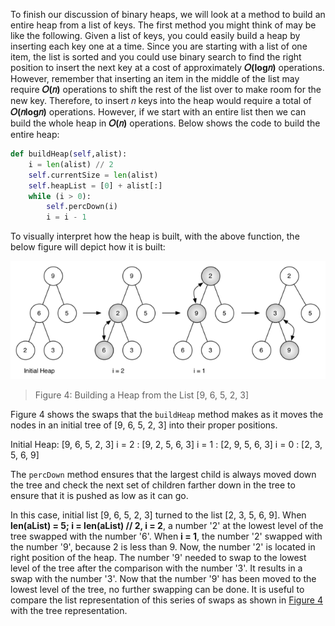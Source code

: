 <!--title={Binary Heap: buildHeap()}-->

<!--badges={Algorithms:10,Python:5}-->

<!--concepts={Binary Search Tree Heap}-->

To finish our discussion of binary heaps, we will look at a method to build an entire heap from a list of keys. The first method you might think of may be like the following. Given a list of keys, you could easily build a heap by inserting each key one at a time. Since you are starting with a list of one item, the list is sorted and you could use binary search to find the right position to insert the next key at a cost of approximately **𝑂(log𝑛)** operations. However, remember that inserting an item in the middle of the list may require **𝑂(𝑛)** operations to shift the rest of the list over to make room for the new key. Therefore, to insert 𝑛 keys into the heap would require a total of **𝑂(𝑛log𝑛)** operations. However, if we start with an entire list then we can build the whole heap in **𝑂(𝑛)** operations. Below shows the code to build the entire heap:

```python
def buildHeap(self,alist):
    i = len(alist) // 2
    self.currentSize = len(alist)
    self.heapList = [0] + alist[:]
    while (i > 0):
        self.percDown(i)
        i = i - 1
```

To visually interpret how the heap is built, with the above function, the below figure will depict how it is built:

<img src="../images/buildheap.png">

>  Figure 4: Building a Heap from the List [9, 6, 5, 2, 3]

Figure 4 shows the swaps that the `buildHeap` method makes as it moves the nodes in an initial tree of [9, 6, 5, 2, 3] into their proper positions. 

Initial Heap: [9, 6, 5, 2, 3]
i = 2 : [9, 2, 5, 6, 3]
i = 1 : [2, 9, 5, 6, 3]
i = 0 : [2, 3, 5, 6, 9]

The `percDown` method ensures that the largest child is always moved down the tree and check the next set of children farther down in the tree to ensure that it is pushed as low as it can go. 

In this case, initial list [9, 6, 5, 2, 3] turned to the list [2, 3, 5, 6, 9]. When **len(aList) = 5; i = len(aList) // 2, i = 2**, a number '2' at the lowest level of the tree swapped with the number '6'. When **i = 1**, the number '2' swapped with the number '9', because 2 is less than 9. Now, the number '2' is located in right position of the heap. The number '9' needed to swap to the lowest level of the tree after the comparison with the number '3'. It results in a swap with the number '3'. Now that the number '9' has been moved to the lowest level of the tree, no further swapping can be done. It is useful to compare the list representation of this series of swaps as shown in [Figure 4](https://runestone.academy/runestone/books/published/pythonds/Trees/BinaryHeapImplementation.html#fig-buildheap) with the tree representation.
